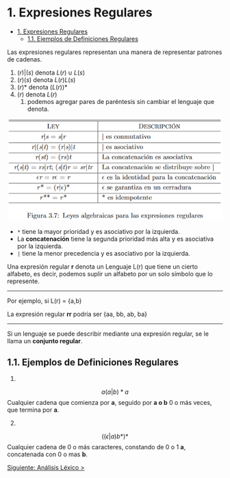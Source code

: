 # 1. Expresiones Regulares

- [1. Expresiones Regulares](#1-expresiones-regulares)
  - [1.1. Ejemplos de Definiciones Regulares](#11-ejemplos-de-definiciones-regulares)


Las expresiones regulares representan una manera de representar patrones de cadenas.

1. $(r)|(s)$ denota $L(r) \cup L(s)$
2. $(r)(s)$ denota $L(r)L(s)$
3. $(r)*$ denota $(L(r))*$
4. $(r)$ denota $L(r)$
    1. podemos agregar pares de paréntesis sin cambiar el lenguaje que denota.

![Leyes Algebraicas Expresiones Regulares](assets/leyes-exp-reg.png)

- `*` tiene la mayor prioridad y es asociativo por la izquierda.
- La **concatenación** tiene la segunda prioridad más alta y es asociativa por la izquierda.
- `|` tiene la menor precedencia y es asociativo por la izquierda.

Una expresión regular **r** denota un Lenguaje L(r) que tiene un cierto alfabeto, es decir, podemos suplir un alfabeto por un solo símbolo que lo represente.

--- 
Por ejemplo, si L(r) = {a,b}

La expresión regular **rr** podría ser {aa, bb, ab, ba}

--- 

Si un lenguaje se puede describir mediante una expresión regular, se le llama un **conjunto regular**.

## 1.1. Ejemplos de Definiciones Regulares
1.
$$
a(a|b)*a
$$
Cualquier cadena que comienza por **a**, seguido por **a o b** 0 o más veces, que termina por **a**.

2.
$$
((\epsilon|a)b*)*
$$
Cualquier cadena de 0 o más caracteres, constando de 0 o 1 **a**, concatenada con 0 o mas **b**.

[Siguiente: Análisis Léxico >](./AnalisisLexico.md)